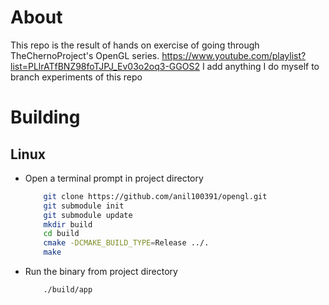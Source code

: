 # About
This repo is the result of hands on exercise of going through TheChernoProject's OpenGL series.
https://www.youtube.com/playlist?list=PLlrATfBNZ98foTJPJ_Ev03o2oq3-GGOS2
I add anything I do myself to branch experiments of this repo

# Building
## Linux
* Open a terminal prompt in project directory
  ``` bash
      git clone https://github.com/anil100391/opengl.git
      git submodule init
      git submodule update
      mkdir build
      cd build
      cmake -DCMAKE_BUILD_TYPE=Release ../.
      make
  ```
* Run the binary from project directory
  ``` bash
      ./build/app
  ```
